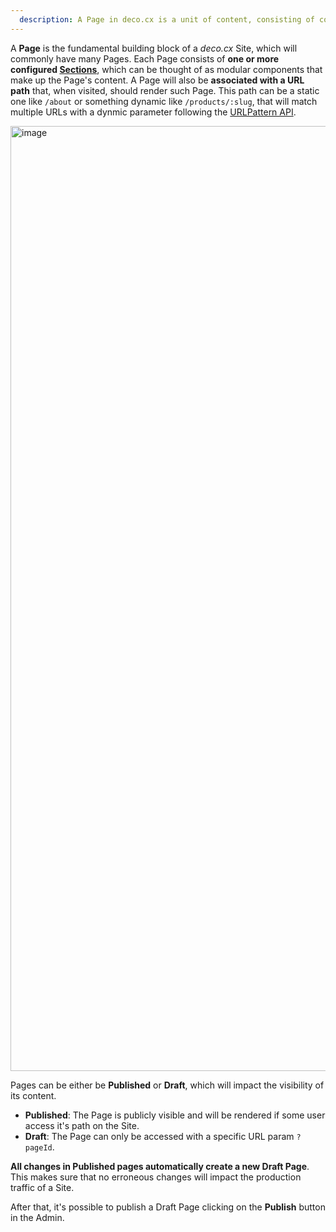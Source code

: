 ```yaml
---
  description: A Page in deco.cx is a unit of content, consisting of configured UI Section and a URL for which that Page will be rendered
---
```


A **Page** is the fundamental building block of a _deco.cx_ Site, which will commonly have many Pages. Each Page consists of **one or more configured [Sections](https://www.deco.cx/docs/en/concepts/section)**, which can be thought of as modular components that make up the Page's content. A Page will also be **associated with a URL path** that, when visited, should render such Page. This path can be a static one like `/about` or something dynamic like `/products/:slug`, that will match multiple URLs with a dynmic parameter following the [URLPattern API](https://developer.mozilla.org/en-US/docs/Web/API/URL_Pattern_API).

<img width="1512" alt="image" src="https://user-images.githubusercontent.com/18706156/225141097-0538f723-6e5f-4a85-ba41-03fa145c87bc.png">

<!-- TODO: Atualizar depois na nova engine -->
Pages can be either be **Published** or **Draft**, which will impact the visibility of its content.

- **Published**: The Page is publicly visible and will be rendered if some user access it's path on the Site.
- **Draft**: The Page can only be accessed with a specific URL param `?pageId`.

**All changes in Published pages automatically create a new Draft Page**. This makes sure that no erroneous changes will impact the production traffic of a Site. 

After that, it's possible to publish a Draft Page clicking on the **Publish** button in the Admin.

